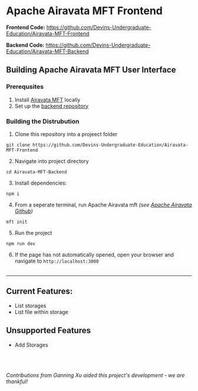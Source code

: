 # Apache Airavata MFT Frontend

**Frontend Code:** https://github.com/Devins-Undergraduate-Education/Airavata-MFT-Frontend

**Backend Code:** https://github.com/Devins-Undergraduate-Education/Airavata-MFT-Backend

## Building Apache Airavata MFT User Interface
### Prerequsites
1. Install [Airavata MFT](https://github.com/apache/airavata-mft) locally
2. Set up the [backend repository](https://github.com/Devins-Undergraduate-Education/Airavata-MFT-Backend)

### Building the Distrubution

1. Clone this repository into a projeect folder
```
git clone https://github.com/Devins-Undergraduate-Education/Airavata-MFT-Frontend
```
2. Navigate into project directory
```
cd Airavata-MFT-Backend
```
3. Install dependencies:
```
npm i
```
4. From a seperate terminal, run Apache Airavata mft *(see [Apache Airavata Github](https://github.com/apache/airavata-mft))*
```
mft init
```
5. Run the project
```
npm run dev
```
6. If the page has not automatically opened, open your browser and navigate to `http://localhost:3000`<br><br>

---

## Current Features:
- List storages
- List file within storage

## Unsupported Features
- Add Storages

<br><br><br>*Contributions from Ganning Xu aided this project's development - we are thankful!*
